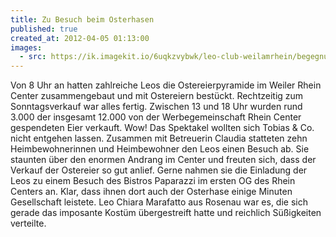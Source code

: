 ```yaml
---
title: Zu Besuch beim Osterhasen
published: true
created_at: 2012-04-05 01:13:00
images:
  - src: https://ik.imagekit.io/6uqkzvybwk/leo-club-weilamrhein/begegnungen/36-01.jpg
---
```


Von 8 Uhr an hatten zahlreiche Leos die Ostereierpyramide im Weiler Rhein Center zusammengebaut und mit Ostereiern bestückt. Rechtzeitig zum Sonntagsverkauf war alles fertig. Zwischen 13 und 18 Uhr wurden rund 3.000 der insgesamt 12.000 von der Werbegemeinschaft Rhein Center gespendeten Eier verkauft. Wow! Das Spektakel wollten sich Tobias & Co. nicht entgehen lassen. Zusammen mit Betreuerin Claudia statteten zehn Heimbewohnerinnen und Heimbewohner den Leos einen Besuch ab. Sie staunten über den enormen Andrang im Center und freuten sich, dass der Verkauf der Ostereier so gut anlief. Gerne nahmen sie die Einladung der Leos zu einem Besuch des Bistros Paparazzi im ersten OG des Rhein Centers an. Klar, dass ihnen dort auch der Osterhase einige Minuten Gesellschaft leistete. Leo Chiara Marafatto aus Rosenau war es, die sich gerade das imposante Kostüm übergestreift hatte und reichlich Süßigkeiten verteilte.
